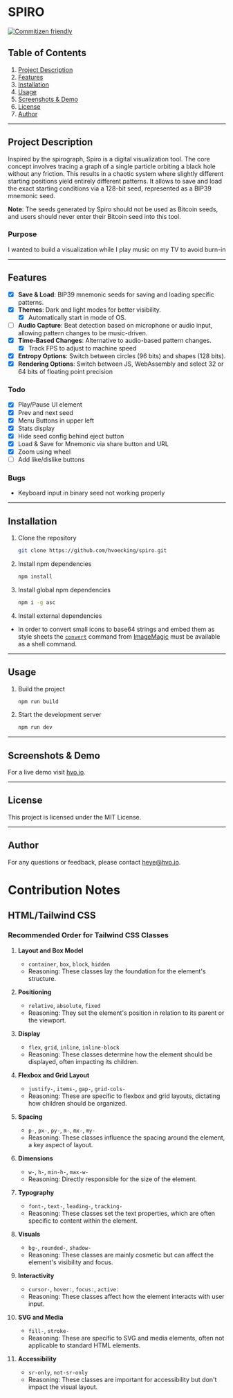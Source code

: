 # SPIRO

[![Commitizen friendly](https://img.shields.io/badge/commitizen-friendly-brightgreen.svg)](http://commitizen.github.io/cz-cli/)

## Table of Contents

1. [Project Description](#project-description)
2. [Features](#features)
3. [Installation](#installation)
4. [Usage](#usage)
5. [Screenshots & Demo](#screenshots--demo)
6. [License](#license)
7. [Author](#author)

---

## Project Description

Inspired by the spirograph, Spiro is a digital visualization tool. The core concept involves tracing a graph of a single particle orbiting a black hole without any friction. This results in a chaotic system where slightly different starting positions yield entirely different patterns. It allows to save and load the exact starting conditions via a 128-bit seed, represented as a BIP39 mnemonic seed.

**Note**: The seeds generated by Spiro should not be used as Bitcoin seeds, and users should never enter their Bitcoin seed into this tool.

### Purpose

I wanted to build a visualization while I play music on my TV to avoid burn-in

---

## Features

- [x] **Save & Load**: BIP39 mnemonic seeds for saving and loading specific patterns.
- [x] **Themes**: Dark and light modes for better visibility.
  - [x] Automatically start in mode of OS.
- [ ] **Audio Capture**: Beat detection based on microphone or audio input, allowing pattern changes to be music-driven.
- [x] **Time-Based Changes**: Alternative to audio-based pattern changes.
  - [x] Track FPS to adjust to machine speed
- [x] **Entropy Options**: Switch between circles (96 bits) and shapes (128 bits).
- [x] **Rendering Options**: Switch between JS, WebAssembly and select 32 or 64 bits of floating point precision

### Todo
- [x] Play/Pause UI element
- [x] Prev and next seed
- [x] Menu Buttons in upper left
- [x] Stats display
- [x] Hide seed config behind eject button
- [x] Load & Save for Mnemonic via share button and URL
- [x] Zoom using wheel
- [ ] Add like/dislike buttons

### Bugs
- Keyboard input in binary seed not working properly

---

## Installation

1. Clone the repository
    ```bash
    git clone https://github.com/hvoecking/spiro.git
    ```

2. Install npm dependencies
    ```bash
    npm install
    ```

3. Install global npm dependencies
    ```bash
    npm i -g asc
    ```

3. Install external dependencies
  * In order to convert small icons to base64 strings and embed them as style sheets the [`convert`](https://imagemagick.org/script/convert.php) command from [ImageMagic](https://imagemagick.org/script/download.php) must be available as a shell command.

---

## Usage

1. Build the project
    ```bash
    npm run build
    ```

2. Start the development server
    ```bash
    npm run dev
    ```

---

## Screenshots & Demo

For a live demo visit [hvo.io](http://hvo.io).

---

## License

This project is licensed under the MIT License.

---

## Author

For any questions or feedback, please contact [heye@hvo.io](mailto:heye@hvo.io).

# Contribution Notes
## HTML/Tailwind CSS
### Recommended Order for Tailwind CSS Classes

1. **Layout and Box Model**
    - `container`, `box`, `block`, `hidden`
    - Reasoning: These classes lay the foundation for the element's structure.

2. **Positioning**
    - `relative`, `absolute`, `fixed`
    - Reasoning: They set the element's position in relation to its parent or the viewport.

3. **Display**
    - `flex`, `grid`, `inline`, `inline-block`
    - Reasoning: These classes determine how the element should be displayed, often impacting its children.

4. **Flexbox and Grid Layout**
    - `justify-`, `items-`, `gap-`, `grid-cols-`
    - Reasoning: These are specific to flexbox and grid layouts, dictating how children should be organized.

5. **Spacing**
    - `p-`, `px-`, `py-`, `m-`, `mx-`, `my-`
    - Reasoning: These classes influence the spacing around the element, a key aspect of layout.

6. **Dimensions**
    - `w-`, `h-`, `min-h-`, `max-w-`
    - Reasoning: Directly responsible for the size of the element.

7. **Typography**
    - `font-`, `text-`, `leading-`, `tracking-`
    - Reasoning: These classes set the text properties, which are often specific to content within the element.

8. **Visuals**
    - `bg-`, `rounded-`, `shadow-`
    - Reasoning: These classes are mainly cosmetic but can affect the element's visibility and focus.

9. **Interactivity**
    - `cursor-`, `hover:`, `focus:`, `active:`
    - Reasoning: These classes affect how the element interacts with user input.

10. **SVG and Media**
    - `fill-`, `stroke-`
    - Reasoning: These are specific to SVG and media elements, often not applicable to standard HTML elements.

11. **Accessibility**
    - `sr-only`, `not-sr-only`
    - Reasoning: These classes are important for accessibility but don't impact the visual layout.
